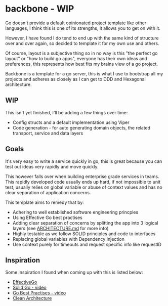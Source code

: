 # backbone - WIP

Go doesn't provide a default opinionated project template like other languages, I think this is one of its strengths, it allows you to get on with it.

However, I have found I do tend to end up with the same kind of structure over and over again, so decided to template it for my own use and others.

Of course, layout is a subjective thing so in no way is this "the perfect go layout" or "how to build go apps", everyone has their own ideas and preferences, this represents how best fits my brains view of a go project.

Backbone is a template for a go server, this is what I use to bootstrap all my projects and adheres as closely as I can get to DDD and Hexagonal architecture.

## WIP

This isn't yet finished, I'll be adding a few things over time:

* Config structs and a default implementation using Viper
* Code generation - for auto generating domain objects, the related transport, service and data layers

## Goals

It's very easy to write a service quickly in go, this is great because you can test out ideas very rapidly and move quickly.

This however falls over when building enterprise grade services in teams. This rapidly developed code usually ends up hard, if not impossible to unit test, usually relies on global variable or abuse of context values and has no clear separation of application concerns.

This template aims to remedy that by:

* Adhering to well established software engineering princples
* Using Effective Go best practises
* Adding clear separation of concerns by splitting the app into 3 logical layers (see [ARCHITECTURE.md](ARCHITECTURE.md) for more info)
* Highly testable as we follow SOLID principles and code to interfaces
* Replacing global variables with Dependency Injection
* Use context purely for timeouts and request specific info like requestID

## Inspiration

Some inspiration I found when coming up with this is listed below:

* [EffectiveGo](https://golang.org/doc/effective_go)
* [Solid Go - video](https://www.youtube.com/watch?v=zzAdEt3xZ1M)
* [Go Best Practises - video](https://www.youtube.com/watch?v=MzTcsI6tn-0)
* [Clean Architecture](https://blog.cleancoder.com/uncle-bob/2012/08/13/the-clean-architecture.html)

